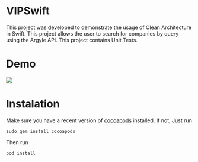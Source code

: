 # VIPSwift
This project was developed to demonstrate the usage of Clean Architecture in Swift. This project allows the user to search for companies by query using the Argyle API. This project contains Unit Tests.

# Demo
![](vip.gif)

# Instalation

Make sure you have a recent version of [cocoapods](https://cocoapods.org) installed. If not,
Just run

    sudo gem install cocoapods

Then run

    pod install
